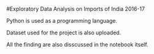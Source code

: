 #Exploratory Data Analysis on Imports of India 2016-17

Python is used as a programming language.

Dataset used for the project is also uploaded.

All the finding are also disscussed in the notebook itself.

